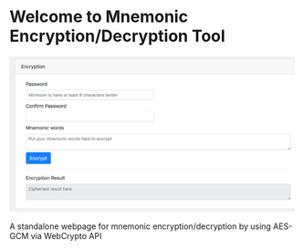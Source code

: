 # Welcome to Mnemonic Encryption/Decryption Tool

<img src="/demo/demo-screen.png?raw=true" width="500px"/>

A standalone webpage for mnemonic encryption/decryption by using AES-GCM via WebCrypto API
